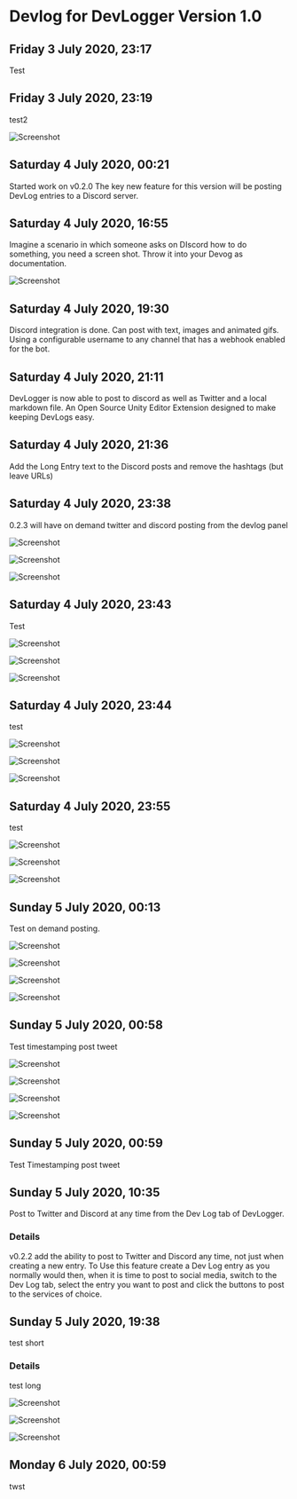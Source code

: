 # Devlog for DevLogger Version 1.0

## Friday 3 July 2020, 23:17

Test

## Friday 3 July 2020, 23:19

test2

![Screenshot](D:\tmp\DevLogger\SampleScene\UnityEditor.SceneHierarchyWindow_DevLogger_SampleScene_v1.0_132383165790000000.png)

## Saturday 4 July 2020, 00:21

Started work on v0.2.0 The key new feature for this version will be posting DevLog entries to a Discord server.

## Saturday 4 July 2020, 16:55

Imagine a scenario in which someone asks on DIscord how to do something, you need a screen shot. Throw it into your Devog as documentation.

![Screenshot](D:\tmp\DevLogger\SampleScene\UnityEditor.InspectorWindow_DevLogger_SampleScene_v1.0_132383804940000000.png)

## Saturday 4 July 2020, 19:30

Discord integration is done. Can post with text, images and animated gifs. Using a configurable username to any channel that has a webhook enabled for the bot.

## Saturday 4 July 2020, 21:11

DevLogger is now able to post to discord as well as Twitter and a local markdown file. An Open Source Unity Editor Extension designed to make keeping DevLogs easy.

## Saturday 4 July 2020, 21:36

Add the Long Entry text to the Discord posts and remove the hashtags (but leave URLs)

## Saturday 4 July 2020, 23:38

0.2.3 will have on demand twitter and discord posting from the devlog panel

![Screenshot](D:\tmp\DevLogger\SampleScene\WizardsCode.DevLogger.DevLoggerWindow_DevLogger_SampleScene_v1.0_132383805220000000.png)

![Screenshot](D:\tmp\DevLogger\SampleScene\In_Game_Footage_DevLogger_SampleScene_v1.0_132383817270000000.gif)

![Screenshot](D:\tmp\DevLogger\SampleScene\WizardsCode.DevLogger.DevLoggerWindow_DevLogger_SampleScene_v1.0_132383897970000000.png)

## Saturday 4 July 2020, 23:43

Test

![Screenshot](D:\tmp\DevLogger\SampleScene\WizardsCode.DevLogger.DevLoggerWindow_DevLogger_SampleScene_v1.0_132383805220000000.png)

![Screenshot](D:\tmp\DevLogger\SampleScene\In_Game_Footage_DevLogger_SampleScene_v1.0_132383817270000000.gif)

![Screenshot](D:\tmp\DevLogger\SampleScene\WizardsCode.DevLogger.DevLoggerWindow_DevLogger_SampleScene_v1.0_132383897970000000.png)

## Saturday 4 July 2020, 23:44

test

![Screenshot](D:\tmp\DevLogger\SampleScene\UnityEditor.InspectorWindow_DevLogger_SampleScene_v1.0_132383804940000000.png)

![Screenshot](D:\tmp\DevLogger\SampleScene\WizardsCode.DevLogger.DevLoggerWindow_DevLogger_SampleScene_v1.0_132383805220000000.png)

![Screenshot](D:\tmp\DevLogger\SampleScene\WizardsCode.DevLogger.DevLoggerWindow_DevLogger_SampleScene_v1.0_132383897970000000.png)

## Saturday 4 July 2020, 23:55

test

![Screenshot](D:\tmp\DevLogger\SampleScene\UnityEditor.InspectorWindow_DevLogger_SampleScene_v1.0_132383804940000000.png)

![Screenshot](D:\tmp\DevLogger\SampleScene\WizardsCode.DevLogger.DevLoggerWindow_DevLogger_SampleScene_v1.0_132383805220000000.png)

![Screenshot](D:\tmp\DevLogger\SampleScene\WizardsCode.DevLogger.DevLoggerWindow_DevLogger_SampleScene_v1.0_132383897970000000.png)

## Sunday 5 July 2020, 00:13

Test on demand posting.

![Screenshot](D:\tmp\DevLogger\SampleScene\UnityEditor.SceneHierarchyWindow_DevLogger_SampleScene_v1.0_132383804330000000.png)

![Screenshot](D:\tmp\DevLogger\SampleScene\WizardsCode.DevLogger.DevLoggerWindow_DevLogger_SampleScene_v1.0_132383805220000000.png)

![Screenshot](D:\tmp\DevLogger\SampleScene\In_Game_Footage_DevLogger_SampleScene_v1.0_132383817270000000.gif)

![Screenshot](D:\tmp\DevLogger\SampleScene\WizardsCode.DevLogger.DevLoggerWindow_DevLogger_SampleScene_v1.0_132383897970000000.png)

## Sunday 5 July 2020, 00:58

Test timestamping post tweet

![Screenshot](D:\tmp\DevLogger\SampleScene\UnityEditor.SceneHierarchyWindow_DevLogger_SampleScene_v1.0_132383804330000000.png)

![Screenshot](D:\tmp\DevLogger\SampleScene\WizardsCode.DevLogger.DevLoggerWindow_DevLogger_SampleScene_v1.0_132383805220000000.png)

![Screenshot](D:\tmp\DevLogger\SampleScene\In_Game_Footage_DevLogger_SampleScene_v1.0_132383817270000000.gif)

![Screenshot](D:\tmp\DevLogger\SampleScene\WizardsCode.DevLogger.DevLoggerWindow_DevLogger_SampleScene_v1.0_132383897970000000.png)

## Sunday 5 July 2020, 00:59

Test Timestamping post tweet

## Sunday 5 July 2020, 10:35

Post to Twitter and Discord at any time from the Dev Log tab of DevLogger.

### Details
v0.2.2 add the ability to post to Twitter and Discord any time, not just when creating a new entry. To Use this feature create a Dev Log entry as you normally would then, when it is time to post to social media, switch to the Dev Log tab, select the entry you want to post and click the buttons to post to the services of choice.

## Sunday 5 July 2020, 19:38

test short

### Details
test long

![Screenshot](D:\tmp\DevLogger\SampleScene\UnityEditor.InspectorWindow_DevLogger_SampleScene_v1.0_132383804940000000.png)

![Screenshot](D:\tmp\DevLogger\SampleScene\In_Game_Footage_DevLogger_SampleScene_v1.0_132383817270000000.gif)

![Screenshot](D:\tmp\DevLogger\SampleScene\WizardsCode.DevLogger.DevLoggerWindow_DevLogger_SampleScene_v1.0_132383897970000000.png)

## Monday 6 July 2020, 00:59

twst

